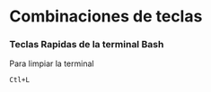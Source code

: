 <!-- Este es una anotacion de teclas rapidas -->
# Combinaciones de teclas
### Teclas Rapidas de la terminal Bash
Para limpiar la terminal

`Ctl+L`

